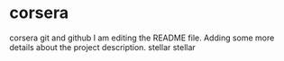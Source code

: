 # corsera
corsera git and github
I am editing the README file. Adding some more details about the project description.
stellar stellar
